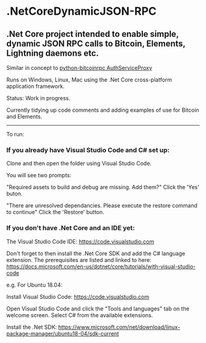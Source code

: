 # .NetCoreDynamicJSON-RPC
## .Net Core project intended to enable simple, dynamic JSON RPC calls to Bitcoin, Elements, Lightning daemons etc.

Similar in concept to [python-bitcoinrpc AuthServiceProxy](https://github.com/jgarzik/python-bitcoinrpc)

Runs on Windows, Linux, Mac using the .Net Core cross-platform application framework.

Status: Work in progress. 

Currently tidying up code comments and adding examples of use for Bitcoin and Elements.

* * * 

To run: 

### If you already have Visual Studio Code and C# set up:

Clone and then open the folder using Visual Studio Code.

You will see two prompts:

"Required assets to build and debug are missing. Add them?"
Click the 'Yes' buton.

"There are unresolved dependancies. Please execute the restore command to continue"
Click the 'Restore' button.

### If you don't have .Net Core and an IDE yet:

The Visual Studio Code IDE: https://code.visualstudio.com 

Don't forget to then install the .Net Core SDK and add the C# language extension. The prerequisites are listed and linked to here: https://docs.microsoft.com/en-us/dotnet/core/tutorials/with-visual-studio-code

e.g. For Ubuntu 18.04:

Install Visual Studio Code: https://code.visualstudio.com 

Open Visual Studio Code and click the "Tools and languages" tab on the welcome screen. Select C# from the available extensions.

Install the .Net SDK: https://www.microsoft.com/net/download/linux-package-manager/ubuntu18-04/sdk-current


